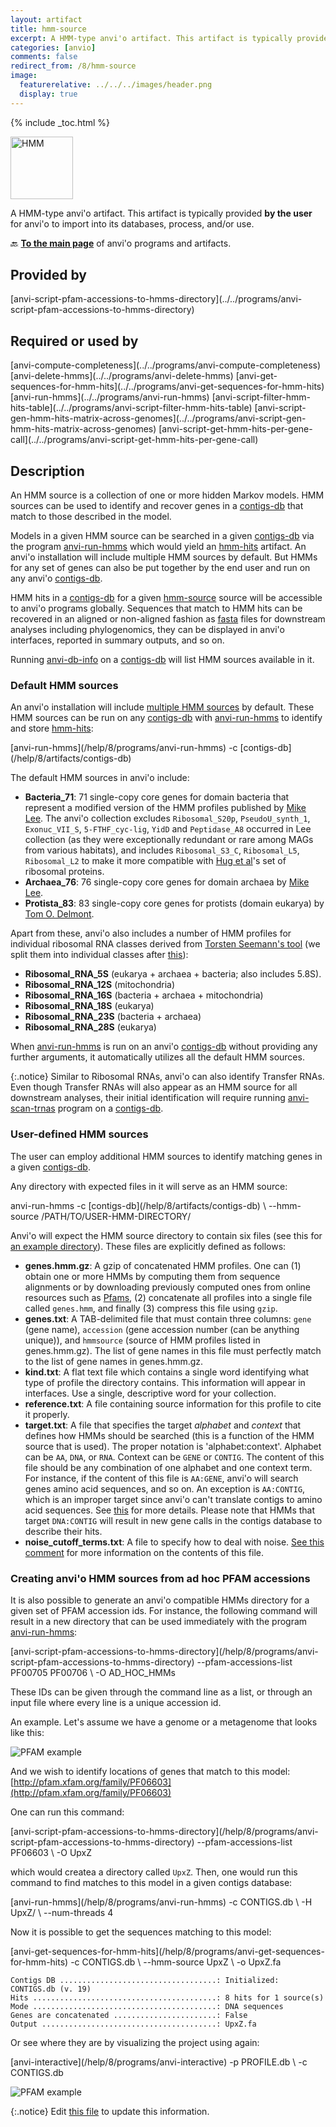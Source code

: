 ```yaml
---
layout: artifact
title: hmm-source
excerpt: A HMM-type anvi'o artifact. This artifact is typically provided by the user for anvi'o to import into its databases, process, and/or use.
categories: [anvio]
comments: false
redirect_from: /8/hmm-source
image:
  featurerelative: ../../../images/header.png
  display: true
---
```



{% include _toc.html %}


<img src="../../images/icons/HMM.png" alt="HMM" style="width:100px; border:none" />

A HMM-type anvi'o artifact. This artifact is typically provided **by the user** for anvi'o to import into its databases, process, and/or use.

🔙 **[To the main page](../../)** of anvi'o programs and artifacts.

## Provided by


<p style="text-align: left" markdown="1"><span class="artifact-p">[anvi-script-pfam-accessions-to-hmms-directory](../../programs/anvi-script-pfam-accessions-to-hmms-directory)</span></p>


## Required or used by


<p style="text-align: left" markdown="1"><span class="artifact-r">[anvi-compute-completeness](../../programs/anvi-compute-completeness)</span> <span class="artifact-r">[anvi-delete-hmms](../../programs/anvi-delete-hmms)</span> <span class="artifact-r">[anvi-get-sequences-for-hmm-hits](../../programs/anvi-get-sequences-for-hmm-hits)</span> <span class="artifact-r">[anvi-run-hmms](../../programs/anvi-run-hmms)</span> <span class="artifact-r">[anvi-script-filter-hmm-hits-table](../../programs/anvi-script-filter-hmm-hits-table)</span> <span class="artifact-r">[anvi-script-gen-hmm-hits-matrix-across-genomes](../../programs/anvi-script-gen-hmm-hits-matrix-across-genomes)</span> <span class="artifact-r">[anvi-script-get-hmm-hits-per-gene-call](../../programs/anvi-script-get-hmm-hits-per-gene-call)</span></p>


## Description

An HMM source is a collection of one or more hidden Markov models. HMM sources can be used to identify and recover genes in a <span class="artifact-n">[contigs-db](/help/8/artifacts/contigs-db)</span> that match to those described in the model.

Models in a given HMM source can be searched in a given <span class="artifact-n">[contigs-db](/help/8/artifacts/contigs-db)</span> via the program <span class="artifact-p">[anvi-run-hmms](/help/8/programs/anvi-run-hmms)</span> which would yield an <span class="artifact-n">[hmm-hits](/help/8/artifacts/hmm-hits)</span> artifact. An anvi'o installation will include multiple HMM sources by default. But HMMs for any set of genes can also be put together by the end user and run on any anvi'o <span class="artifact-n">[contigs-db](/help/8/artifacts/contigs-db)</span>.

HMM hits in a <span class="artifact-n">[contigs-db](/help/8/artifacts/contigs-db)</span> for a given <span class="artifact-n">[hmm-source](/help/8/artifacts/hmm-source)</span> source will be accessible to anvi'o programs globally. Sequences that match to HMM hits can be recovered in an aligned or non-aligned fashion as <span class="artifact-n">[fasta](/help/8/artifacts/fasta)</span> files for downstream analyses including phylogenomics, they can be displayed in anvi'o interfaces, reported in summary outputs, and so on.

Running <span class="artifact-p">[anvi-db-info](/help/8/programs/anvi-db-info)</span> on a <span class="artifact-n">[contigs-db](/help/8/artifacts/contigs-db)</span> will list HMM sources available in it.

### Default HMM sources

An anvi'o installation will include [multiple HMM sources](https://github.com/meren/anvio/tree/master/anvio/data/hmm) by default. These HMM sources can be run on any <span class="artifact-n">[contigs-db](/help/8/artifacts/contigs-db)</span> with <span class="artifact-p">[anvi-run-hmms](/help/8/programs/anvi-run-hmms)</span> to identify and store <span class="artifact-n">[hmm-hits](/help/8/artifacts/hmm-hits)</span>:

<div class="codeblock" markdown="1">
<span class="artifact&#45;p">[anvi&#45;run&#45;hmms](/help/8/programs/anvi&#45;run&#45;hmms)</span> &#45;c <span class="artifact&#45;n">[contigs&#45;db](/help/8/artifacts/contigs&#45;db)</span>
</div>

The default HMM sources in anvi'o include:

* **Bacteria_71**: 71 single-copy core genes for domain bacteria that represent a modified version of the HMM profiles published by [Mike Lee](https://doi.org/10.1093/bioinformatics/btz188). The anvi'o collection excludes `Ribosomal_S20p`, `PseudoU_synth_1`, `Exonuc_VII_S`, `5-FTHF_cyc-lig`, `YidD` and `Peptidase_A8` occurred in Lee collection (as they were exceptionally redundant or rare among MAGs from various habitats), and includes `Ribosomal_S3_C`, `Ribosomal_L5`, `Ribosomal_L2` to make it more compatible with [Hug et al](https://www.nature.com/articles/nmicrobiol201648)'s set of ribosomal proteins.
* **Archaea_76**: 76 single-copy core genes for domain archaea by [Mike Lee](https://doi.org/10.1093/bioinformatics/btz188).
* **Protista_83**: 83 single-copy core genes for protists (domain eukarya) by [Tom O. Delmont](http://merenlab.org/delmont-euk-scgs).

Apart from these, anvi'o also includes a number of HMM profiles for individual ribosomal RNA classes derived from [Torsten Seemann's tool](https://github.com/tseemann/barrnap) (we split them into individual classes after [this](https://github.com/merenlab/anvio/issues/1411)):

* **Ribosomal\_RNA\_5S** (eukarya + archaea + bacteria; also includes 5.8S).
* **Ribosomal\_RNA\_12S** (mitochondria)
* **Ribosomal\_RNA\_16S** (bacteria + archaea + mitochondria)
* **Ribosomal\_RNA\_18S** (eukarya)
* **Ribosomal\_RNA\_23S** (bacteria + archaea)
* **Ribosomal\_RNA\_28S** (eukarya)

When <span class="artifact-p">[anvi-run-hmms](/help/8/programs/anvi-run-hmms)</span> is run on an anvi'o <span class="artifact-n">[contigs-db](/help/8/artifacts/contigs-db)</span> without providing any further arguments, it automatically utilizes all the default HMM sources.

{:.notice}
Similar to Ribosomal RNAs, anvi'o can also identify Transfer RNAs. Even though Transfer RNAs will also appear as an HMM source for all downstream analyses, their initial identification will require running <span class="artifact-p">[anvi-scan-trnas](/help/8/programs/anvi-scan-trnas)</span> program on a <span class="artifact-n">[contigs-db](/help/8/artifacts/contigs-db)</span>.

### User-defined HMM sources

The user can employ additional HMM sources to identify matching genes in a given <span class="artifact-n">[contigs-db](/help/8/artifacts/contigs-db)</span>.

Any directory with expected files in it will serve as an HMM source:

<div class="codeblock" markdown="1">
anvi&#45;run&#45;hmms &#45;c <span class="artifact&#45;n">[contigs&#45;db](/help/8/artifacts/contigs&#45;db)</span> \
              &#45;&#45;hmm&#45;source /PATH/TO/USER&#45;HMM&#45;DIRECTORY/
</div>

Anvi'o will expect the HMM source directory to contain six files (see this for [an example directory](https://github.com/merenlab/anvio/tree/master/anvio/data/hmm/Protista_83)). These files are explicitly defined as follows:

* **genes.hmm.gz**: A gzip of concatenated HMM profiles. One can (1) obtain one or more HMMs by computing them from sequence alignments or by downloading previously computed ones from online resources such as [Pfams](https://pfam.xfam.org/family/browse?browse=new), (2) concatenate all profiles into a single file called `genes.hmm`, and finally (3) compress this file using `gzip`.
* **genes.txt**: A TAB-delimited file that must contain three columns: `gene` (gene name), `accession` (gene accession number (can be anything unique)), and `hmmsource` (source of HMM profiles listed in genes.hmm.gz). The list of gene names in this file must perfectly match to the list of gene names in genes.hmm.gz.
* **kind.txt**: A flat text file which contains a single word identifying what type of profile the directory contains. This information will appear in interfaces. Use a single, descriptive word for your collection.
* **reference.txt**: A file containing source information for this profile to cite it properly.
* **target.txt**: A file that specifies the target *alphabet* and  *context* that defines how HMMs should be searched (this is a function of the HMM source that is used). The proper notation is 'alphabet:context'. Alphabet can be `AA`, `DNA`, or `RNA`. Context can be `GENE` or `CONTIG`. The content of this file should be any combination of one alphabet and one context term. For instance, if the content of this file is `AA:GENE`, anvi'o will search genes amino acid sequences, and so on. An exception is `AA:CONTIG`, which is an improper target since anvi'o can't translate contigs to amino acid sequences. See [this](https://github.com/meren/anvio/pull/402) for more details. Please note that HMMs that target `DNA:CONTIG` will result in new gene calls in the contigs database to describe their hits.
* **noise_cutoff_terms.txt**: A file to specify how to deal with noise. [See this comment](https://github.com/merenlab/anvio/issues/498#issuecomment-362115921) for more information on the contents of this file.


### Creating anvi'o HMM sources from ad hoc PFAM accessions

It is also possible to generate an anvi'o compatible HMMs directory for a given set of PFAM accession ids. For instance, the following command will result in a new directory that can be used immediately with the program <span class="artifact-p">[anvi-run-hmms](/help/8/programs/anvi-run-hmms)</span>:

<div class="codeblock" markdown="1">
<span class="artifact&#45;p">[anvi&#45;script&#45;pfam&#45;accessions&#45;to&#45;hmms&#45;directory](/help/8/programs/anvi&#45;script&#45;pfam&#45;accessions&#45;to&#45;hmms&#45;directory)</span> &#45;&#45;pfam&#45;accessions&#45;list PF00705 PF00706 \
                                               &#45;O AD_HOC_HMMs
</div>

These IDs can be given through the command line as a list, or through an input file where every line is a unique accession id.

An example. Let's assume we have a genome or a metagenome that looks like this:

![PFAM example](../../images/p214-wo-upxz.png)

And we wish to identify locations of genes that match to this model: [http://pfam.xfam.org/family/PF06603](http://pfam.xfam.org/family/PF06603)

One can run this command:

<div class="codeblock" markdown="1">
<span class="artifact&#45;p">[anvi&#45;script&#45;pfam&#45;accessions&#45;to&#45;hmms&#45;directory](/help/8/programs/anvi&#45;script&#45;pfam&#45;accessions&#45;to&#45;hmms&#45;directory)</span> &#45;&#45;pfam&#45;accessions&#45;list PF06603 \
                                                &#45;O UpxZ
</div>

which would createa a directory called `UpxZ`. Then, one would run this command to find matches to this model in a given contigs database:

<div class="codeblock" markdown="1">
<span class="artifact&#45;p">[anvi&#45;run&#45;hmms](/help/8/programs/anvi&#45;run&#45;hmms)</span> &#45;c CONTIGS.db \
               &#45;H UpxZ/ \
               &#45;&#45;num&#45;threads 4
</div>

Now it is possible to get the sequences matching to this model:

<div class="codeblock" markdown="1">
<span class="artifact&#45;p">[anvi&#45;get&#45;sequences&#45;for&#45;hmm&#45;hits](/help/8/programs/anvi&#45;get&#45;sequences&#45;for&#45;hmm&#45;hits)</span> &#45;c CONTIGS.db \
                                 &#45;&#45;hmm&#45;source UpxZ \
                                 &#45;o UpxZ.fa
</div>

```
Contigs DB ...................................: Initialized: CONTIGS.db (v. 19)
Hits .........................................: 8 hits for 1 source(s)
Mode .........................................: DNA sequences
Genes are concatenated .......................: False
Output .......................................: UpxZ.fa
```

Or see where they are by visualizing the project using again:

<div class="codeblock" markdown="1">
<span class="artifact&#45;p">[anvi&#45;interactive](/help/8/programs/anvi&#45;interactive)</span> &#45;p PROFILE.db \
                  &#45;c CONTIGS.db
</div>

![PFAM example](../../images/p214-w-upxz.png)


{:.notice}
Edit [this file](https://github.com/merenlab/anvio/tree/master/anvio/docs/artifacts/hmm-source.md) to update this information.

